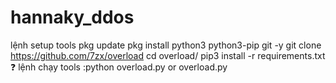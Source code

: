 # hannaky_ddos
lệnh setup tools
pkg update
pkg install python3 python3-pip git -y
git clone https://github.com/7zx/overload
cd overload/
pip3 install -r requirements.txt
❓ lệnh chạy tools :python overload.py or overload.py

